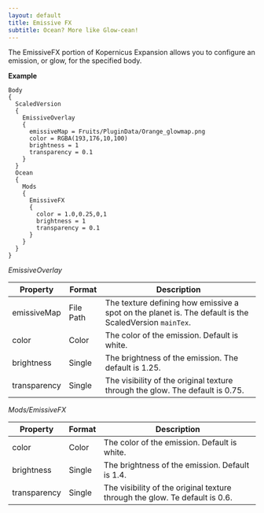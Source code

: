 ```yaml
---
layout: default
title: Emissive FX
subtitle: Ocean? More like Glow-cean!
---
```


The EmissiveFX portion of Kopernicus Expansion allows you to configure an emission, or glow, for the specified body.

**Example**
```
Body
{
  ScaledVersion
  {
    EmissiveOverlay
    {
      emissiveMap = Fruits/PluginData/Orange_glowmap.png
      color = RGBA(193,176,10,100)
      brightness = 1
      transparency = 0.1
    }
  }
  Ocean
  {
    Mods
    {
      EmissiveFX
      {
        color = 1.0,0.25,0,1
        brightness = 1
        transparency = 0.1
      }
    }
  }
}
```

*EmissiveOverlay*

|Property|Format|Description|
|--------|------|-----------|
|emissiveMap|File Path|The texture defining how emissive a spot on the planet is. The default is the ScaledVersion `mainTex`.|
|color|Color|The color of the emission. Default is white.|
|brightness|Single|The brightness of the emission. The default is 1.25.|
|transparency|Single|The visibility of the original texture through the glow. The default is 0.75.|

*Mods/EmissiveFX*

|Property|Format|Description|
|--------|------|-----------|
|color|Color|The color of the emission. Default is white.|
|brightness|Single|The brightness of the emission. Default is 1.4.|
|transparency|Single|The visibility of the original texture through the glow. Te default is 0.6.|
